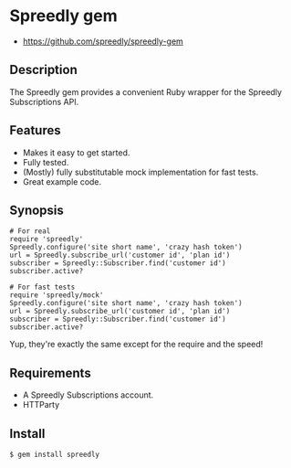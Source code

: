 # Spreedly gem

* https://github.com/spreedly/spreedly-gem

## Description

The Spreedly gem provides a convenient Ruby wrapper for the Spreedly
Subscriptions API.

## Features

* Makes it easy to get started.
* Fully tested.
* (Mostly) fully substitutable mock implementation for fast tests.
* Great example code.

## Synopsis

    # For real
    require 'spreedly'
    Spreedly.configure('site short name', 'crazy hash token')
    url = Spreedly.subscribe_url('customer id', 'plan id')
    subscriber = Spreedly::Subscriber.find('customer id')
    subscriber.active?

    # For fast tests
    require 'spreedly/mock'
    Spreedly.configure('site short name', 'crazy hash token')
    url = Spreedly.subscribe_url('customer id', 'plan id')
    subscriber = Spreedly::Subscriber.find('customer id')
    subscriber.active?

Yup, they're exactly the same except for the require and the speed!

## Requirements

* A Spreedly Subscriptions account.
* HTTParty

## Install

    $ gem install spreedly

